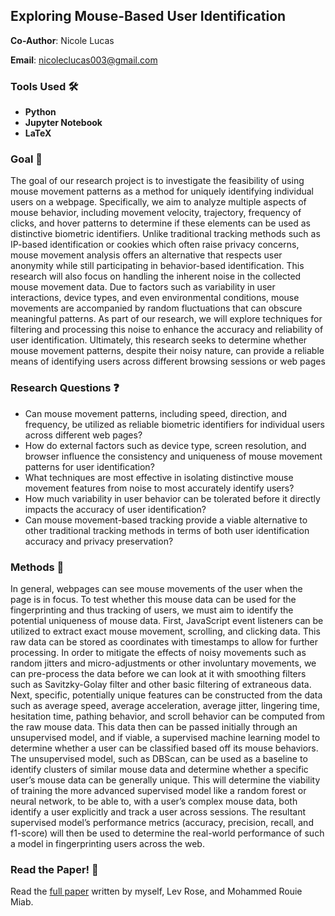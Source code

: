 ## Exploring Mouse-Based User Identification
**Co-Author**: Nicole Lucas

**Email**: nicoleclucas003@gmail.com 

### Tools Used :hammer_and_wrench: 
- **Python**
- **Jupyter Notebook**
- **LaTeX**
  
### Goal :dart:
The goal of our research project is to investigate the feasibility of using mouse movement patterns as a method for uniquely identifying individual users on a webpage. Specifically, we aim to analyze multiple aspects of mouse behavior, including movement velocity, trajectory, frequency of clicks, and hover patterns to determine if these elements can be used as distinctive biometric identifiers. Unlike traditional tracking methods such as IP-based identification or cookies which often raise privacy concerns, mouse movement analysis offers an alternative that respects user anonymity while still participating in behavior-based identification. This research will also focus on handling the inherent noise in the collected mouse movement data. Due to factors such as variability in user interactions, device types, and even environmental conditions, mouse movements are accompanied by random fluctuations that can obscure meaningful patterns. As part of our research, we will explore techniques for filtering and processing this noise to enhance the accuracy and reliability of user identification. Ultimately, this research seeks to determine whether mouse movement patterns, despite their noisy nature, can provide a reliable means of identifying users across different browsing sessions or web pages

### Research Questions :question:
- Can mouse movement patterns, including speed, direction, and frequency, be utilized as reliable biometric identifiers for individual users across different web pages? 
- How do external factors such as device type, screen resolution, and browser influence the consistency and uniqueness of mouse movement patterns for user identification? 
- What techniques are most effective in isolating distinctive mouse movement features from noise to most accurately identify users? 
- How much variability in user behavior can be tolerated before it directly impacts the accuracy of user identification? 
- Can mouse movement-based tracking provide a viable alternative to other traditional tracking methods in terms of both user identification accuracy and privacy preservation?

### Methods :notebook:
In general, webpages can see mouse movements of the user when the page is in focus. To test whether this mouse data can be used for the fingerprinting and thus tracking of users, we must aim to identify the potential uniqueness of mouse data. First, JavaScript event listeners can be utilized to extract exact mouse movement, scrolling, and clicking data. This raw data can be stored as coordinates with timestamps to allow for further processing. In order to mitigate the effects of noisy movements such as random jitters and micro-adjustments or other involuntary movements, we can pre-process the data before we can look at it with smoothing filters such as Savitzky-Golay filter and other basic filtering of extraneous data. Next, specific, potentially unique features can be constructed from the data such as average speed, average acceleration, average jitter, lingering time, hesitation time, pathing behavior, and scroll behavior can be computed from the raw mouse data. This data then can be passed initially through an unsupervised model, and if viable, a supervised machine learning model to determine whether a user can be classified based off its mouse behaviors. The unsupervised model, such as DBScan, can be used as a baseline to identify clusters of similar mouse data and determine whether a specific user’s mouse data can be generally unique. This will determine the viability of training the more advanced supervised model like a random forest or neural network, to be able to, with a user’s complex mouse data, both identify a user explicitly and track a user across sessions. The resultant supervised model’s performance metrics (accuracy, precision, recall, and f1-score) will then be used to determine the real-world performance of such a model in fingerprinting users across the web.


### Read the Paper! :newspaper:
Read the [full paper](https://nicolelucas03.github.io/personal_website/docs/MouseBasedIdentification.pdf) written by myself, Lev Rose, and Mohammed Rouie Miab. 




